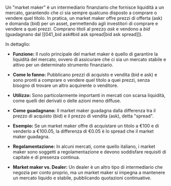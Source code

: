 Un "market maker" è un intermediario finanziario che fornisce liquidità a un mercato, garantendo che ci sia sempre qualcuno disposto a comprare o vendere quel titolo. In pratica, un market maker offre prezzi di offerta (ask) e domanda (bid) per un asset, permettendo agli investitori di comprare e vendere a quei prezzi.
Comprano titoli al prezzo *ask* e vendono a *bid* (guadagnano dal [[041_bid ask#bid ask spread|bid ask spread]]).

In dettaglio:

- **Funzione:**
Il ruolo principale del market maker è quello di garantire la liquidità del mercato, ovvero di assicurare che ci sia un mercato stabile e attivo per un determinato strumento finanziario. 

- **Come lo fanno:**
Pubblicano prezzi di acquisto e vendita (bid e ask) e sono pronti a comprare o vendere quel titolo a quei prezzi, senza bisogno di trovare un altro acquirente o venditore. 

- **Utilizzo:**
Sono particolarmente importanti in mercati con scarsa liquidità, come quelli dei derivati o delle azioni meno diffuse. 

- **Come guadagnano:**
Il market maker guadagna dalla differenza tra il prezzo di acquisto (bid) e il prezzo di vendita (ask), detta "spread". 

- **Esempio:**
Se un market maker offre di acquistare un titolo a €100 e di venderlo a €100.05, la differenza di €0.05 è lo spread che il market maker guadagna. 

- **Regolamentazione:**
In alcuni mercati, come quello italiano, i market maker sono soggetti a regolamentazione e devono soddisfare requisiti di capitale e di presenza continua. 

- **Market maker vs. Dealer:**
Un dealer è un altro tipo di intermediario che negozia per conto proprio, ma un market maker si impegna a mantenere un mercato liquido e stabile, pubblicando quotazioni continuative. 
